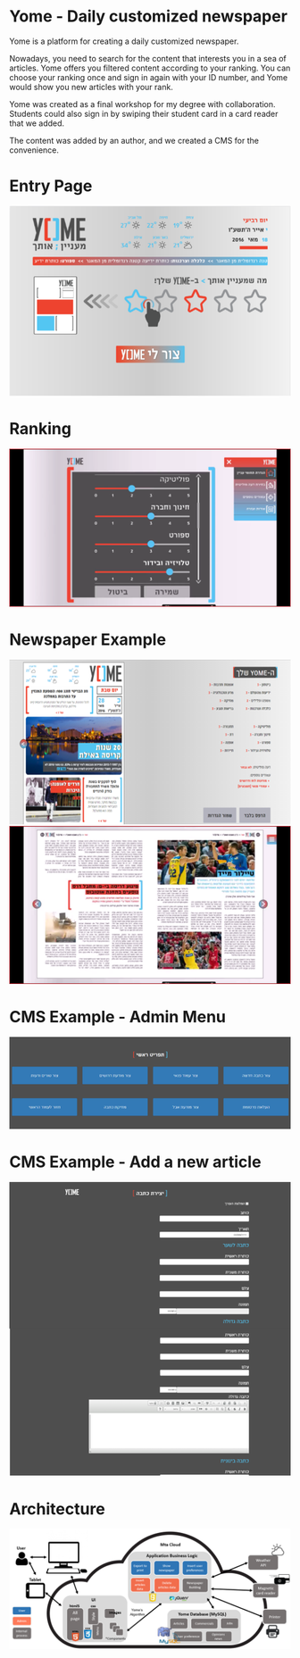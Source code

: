 # Yome - Daily customized newspaper

Yome is a platform for creating a daily customized newspaper.

Nowadays, you need to search for the content that interests you in a sea of articles.
Yome offers you filtered content according to your ranking.
You can choose your ranking once and sign in again with your ID number, and Yome would show you new articles with your rank.

Yome was created as a final workshop for my degree with collaboration.
Students could also sign in by swiping their student card in a card reader that we added.

The content was added by an author, and we created a CMS for the convenience.

# Entry Page
![Entry Page](start2.png)

# Ranking
![Ranking Page](rank.png)

# Newspaper Example
![First Page](newspaperfirst.png)
![Any Page](newspaper.png)

# CMS Example - Admin Menu
![Admin Menu](adminmenu.png)

# CMS Example - Add a new article
![New Article](admin2.png)

# Architecture
![Architecture](architecture.png)




